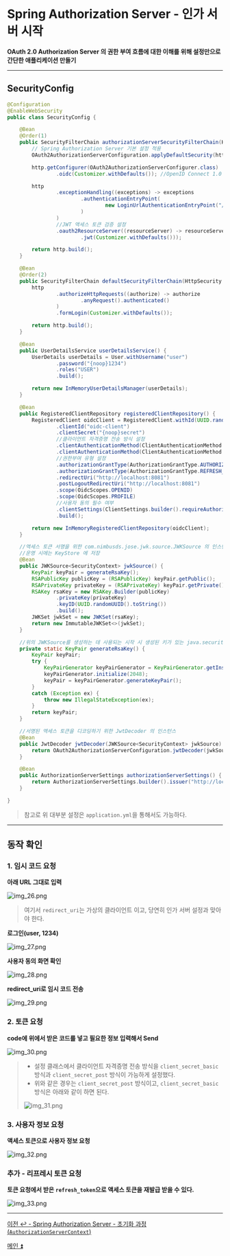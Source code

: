 # Spring Authorization Server - 인가 서버 시작

**OAuth 2.0 Authorization Server 의 권한 부여 흐름에 대한 이해를 위해 설정만으로 간단한 애플리케이션 만들기**

---

## SecurityConfig

```java
@Configuration
@EnableWebSecurity
public class SecurityConfig {

    @Bean
    @Order(1)
    public SecurityFilterChain authorizationServerSecurityFilterChain(HttpSecurity http) throws Exception {
        // Spring Authorization Server 기본 설정 적용
        OAuth2AuthorizationServerConfiguration.applyDefaultSecurity(http);

        http.getConfigurer(OAuth2AuthorizationServerConfigurer.class)
                .oidc(Customizer.withDefaults()); //OpenID Connect 1.0 활성화

        http
                .exceptionHandling((exceptions) -> exceptions
                        .authenticationEntryPoint(
                                new LoginUrlAuthenticationEntryPoint("/login")
                        )
                )
                //JWT 액세스 토큰 검증 설정
                .oauth2ResourceServer((resourceServer) -> resourceServer
                        .jwt(Customizer.withDefaults()));

        return http.build();
    }

    @Bean
    @Order(2)
    public SecurityFilterChain defaultSecurityFilterChain(HttpSecurity http) throws Exception {
        http
                .authorizeHttpRequests((authorize) -> authorize
                        .anyRequest().authenticated()
                )
                .formLogin(Customizer.withDefaults());

        return http.build();
    }

    @Bean
    public UserDetailsService userDetailsService() {
        UserDetails userDetails = User.withUsername("user")
                .password("{noop}1234")
                .roles("USER")
                .build();

        return new InMemoryUserDetailsManager(userDetails);
    }

    @Bean
    public RegisteredClientRepository registeredClientRepository() {
        RegisteredClient oidcClient = RegisteredClient.withId(UUID.randomUUID().toString())
                .clientId("oidc-client")
                .clientSecret("{noop}secret")
                //클라이언트 자격증명 전송 방식 설정
                .clientAuthenticationMethod(ClientAuthenticationMethod.CLIENT_SECRET_BASIC)
                .clientAuthenticationMethod(ClientAuthenticationMethod.CLIENT_SECRET_POST)
                //권한부여 유형 설정
                .authorizationGrantType(AuthorizationGrantType.AUTHORIZATION_CODE)
                .authorizationGrantType(AuthorizationGrantType.REFRESH_TOKEN)
                .redirectUri("http://localhost:8081")
                .postLogoutRedirectUri("http://localhost:8081")
                .scope(OidcScopes.OPENID)
                .scope(OidcScopes.PROFILE)
                //사용자 동의 필수 여부
                .clientSettings(ClientSettings.builder().requireAuthorizationConsent(true).build())
                .build();

        return new InMemoryRegisteredClientRepository(oidcClient);
    }

    //액세스 토큰 서명을 위한 com.nimbusds.jose.jwk.source.JWKSource 의 인스턴스
    //운영 시에는 KeyStore 에 저장
    @Bean
    public JWKSource<SecurityContext> jwkSource() {
        KeyPair keyPair = generateRsaKey();
        RSAPublicKey publicKey = (RSAPublicKey) keyPair.getPublic();
        RSAPrivateKey privateKey = (RSAPrivateKey) keyPair.getPrivate();
        RSAKey rsaKey = new RSAKey.Builder(publicKey)
                .privateKey(privateKey)
                .keyID(UUID.randomUUID().toString())
                .build();
        JWKSet jwkSet = new JWKSet(rsaKey);
        return new ImmutableJWKSet<>(jwkSet);
    }

    //위의 JWKSource를 생성하는 데 사용되는 시작 시 생성된 키가 있는 java.security.KeyPair 의 인스턴스
    private static KeyPair generateRsaKey() {
        KeyPair keyPair;
        try {
            KeyPairGenerator keyPairGenerator = KeyPairGenerator.getInstance("RSA");
            keyPairGenerator.initialize(2048);
            keyPair = keyPairGenerator.generateKeyPair();
        }
        catch (Exception ex) {
            throw new IllegalStateException(ex);
        }
        return keyPair;
    }

    //서명된 액세스 토큰을 디코딩하기 위한 JwtDecoder 의 인스턴스
    @Bean
    public JwtDecoder jwtDecoder(JWKSource<SecurityContext> jwkSource) {
        return OAuth2AuthorizationServerConfiguration.jwtDecoder(jwkSource);
    }

    @Bean
    public AuthorizationServerSettings authorizationServerSettings() {
        return AuthorizationServerSettings.builder().issuer("http://localhost:9000").build();
    }

}
```
> 참고로 위 대부분 설정은 `application.yml`을 통해서도 가능하다.

---

## 동작 확인

### 1. 임시 코드 요청

**아래 URL 그대로 입력**

![img_26.png](image/img_26.png)
> 여기서 `redirect_uri`는 가상의 클라이언트 이고, 당연히 인가 서버 설정과 맞아야 한다.

**로그인(user, 1234)**

![img_27.png](image/img_27.png)

**사용자 동의 화면 확인**

![img_28.png](image/img_28.png)

**redirect_uri로 임시 코드 전송**

![img_29.png](image/img_29.png)

### 2. 토큰 요청

**code에 위에서 받은 코드를 넣고 필요한 정보 입력해서 Send**

![img_30.png](image/img_30.png)

> - 설정 클래스에서 클라이언트 자격증명 전송 방식을 `client_secret_basic` 방식과 `client_secret_post` 방식이 가능하게 설정했다.
> - 위와 같은 경우는 `client_secret_post` 방식이고, `client_secret_basic` 방식은 아래와 같이 하면 된다.
> 
> ![img_31.png](image/img_31.png)

### 3. 사용자 정보 요청

**액세스 토큰으로 사용자 정보 요청**

![img_32.png](image/img_32.png)

### 추가 - 리프레시 토큰 요청

**토큰 요청에서 받은 `refresh_token`으로 액세스 토큰을 재발급 받을 수 있다.**

![img_33.png](image/img_33.png)

---

[이전 ↩️ - Spring Authorization Server - 초기화 과정(`AuthorizationServerContext`)]()

[메인 ⏫](https://github.com/genesis12345678/TIL/blob/main/Spring/security/oauth/main.md)